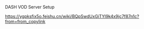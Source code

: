 DASH VOD Server Setup

https://ygpksfix5o.feishu.cn/wiki/BQpSwdUxGiTYl9k4x9jc7f87n1c?from=from_copylink
